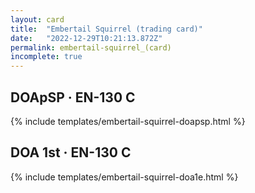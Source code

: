 ```yaml
---
layout: card
title:  "Embertail Squirrel (trading card)"
date:   "2022-12-29T10:21:13.872Z"
permalink: embertail-squirrel_(card)
incomplete: true
---
```


## DOApSP &middot; EN-130 C

{% include templates/embertail-squirrel-doapsp.html %}


## DOA 1st &middot; EN-130 C

{% include templates/embertail-squirrel-doa1e.html %}
